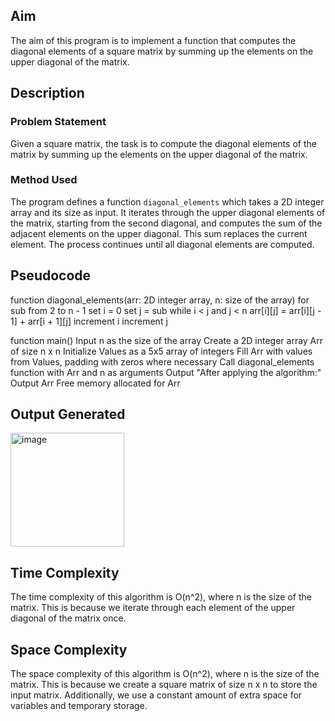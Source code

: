 ## Aim
The aim of this program is to implement a function that computes the diagonal elements of a square matrix by summing up the elements on the upper diagonal of the matrix.

## Description
### Problem Statement
Given a square matrix, the task is to compute the diagonal elements of the matrix by summing up the elements on the upper diagonal of the matrix.

### Method Used
The program defines a function `diagonal_elements` which takes a 2D integer array and its size as input. It iterates through the upper diagonal elements of the matrix, starting from the second diagonal, and computes the sum of the adjacent elements on the upper diagonal. This sum replaces the current element. The process continues until all diagonal elements are computed.

## Pseudocode

function diagonal_elements(arr: 2D integer array, n: size of the array)
    for sub from 2 to n - 1
        set i = 0
        set j = sub
        while i < j and j < n
            arr[i][j] = arr[i][j - 1] + arr[i + 1][j]
            increment i
            increment j

function main()
    Input n as the size of the array
    Create a 2D integer array Arr of size n x n
    Initialize Values as a 5x5 array of integers
    Fill Arr with values from Values, padding with zeros where necessary
    Call diagonal_elements function with Arr and n as arguments
    Output "After applying the algorithm:"
    Output Arr
    Free memory allocated for Arr


## Output Generated

<img width="182" alt="image" src="https://github.com/NAGPALADITI14/Algorithms_and_their_complexities/assets/138228231/8db75aea-6f5e-47ec-9399-0efaeadd7e1a">

## Time Complexity
The time complexity of this algorithm is O(n^2), where n is the size of the matrix. This is because we iterate through each element of the upper diagonal of the matrix once.

## Space Complexity
The space complexity of this algorithm is O(n^2), where n is the size of the matrix. This is because we create a square matrix of size n x n to store the input matrix. Additionally, we use a constant amount of extra space for variables and temporary storage.
